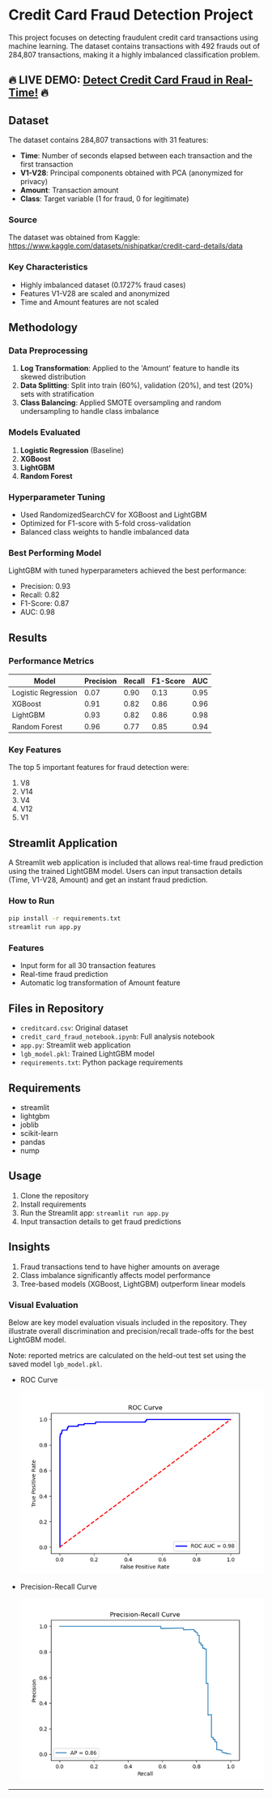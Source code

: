 # Credit Card Fraud Detection Project

This project focuses on detecting fraudulent credit card transactions using machine learning. The dataset contains transactions with 492 frauds out of 284,807 transactions, making it a highly imbalanced classification problem.

## 🔥 **LIVE DEMO: [Detect Credit Card Fraud in Real-Time!](https://credit-card-fraud-detection-dishyd.streamlit.app/)** 🔥

## Dataset

The dataset contains 284,807 transactions with 31 features:
- **Time**: Number of seconds elapsed between each transaction and the first transaction
- **V1-V28**: Principal components obtained with PCA (anonymized for privacy)
- **Amount**: Transaction amount
- **Class**: Target variable (1 for fraud, 0 for legitimate)

### Source
The dataset was obtained from Kaggle: https://www.kaggle.com/datasets/nishipatkar/credit-card-details/data

### Key Characteristics
- Highly imbalanced dataset (0.1727% fraud cases)
- Features V1-V28 are scaled and anonymized
- Time and Amount features are not scaled

## Methodology

### Data Preprocessing
1. **Log Transformation**: Applied to the 'Amount' feature to handle its skewed distribution
2. **Data Splitting**: Split into train (60%), validation (20%), and test (20%) sets with stratification
3. **Class Balancing**: Applied SMOTE oversampling and random undersampling to handle class imbalance

### Models Evaluated
1. **Logistic Regression** (Baseline)
2. **XGBoost**
3. **LightGBM**
4. **Random Forest**

### Hyperparameter Tuning
- Used RandomizedSearchCV for XGBoost and LightGBM
- Optimized for F1-score with 5-fold cross-validation
- Balanced class weights to handle imbalanced data

### Best Performing Model
LightGBM with tuned hyperparameters achieved the best performance:
- Precision: 0.93
- Recall: 0.82
- F1-Score: 0.87
- AUC: 0.98

## Results

### Performance Metrics
| Model | Precision | Recall | F1-Score | AUC |
|-------|-----------|--------|----------|-----|
| Logistic Regression | 0.07 | 0.90 | 0.13 | 0.95 |
| XGBoost | 0.91 | 0.82 | 0.86 | 0.96 |
| LightGBM | 0.93 | 0.82 | 0.86 | 0.98 |
| Random Forest | 0.96 | 0.77 | 0.85 | 0.94 |

### Key Features
The top 5 important features for fraud detection were:
1. V8
2. V14
3. V4
4. V12
5. V1

## Streamlit Application

A Streamlit web application is included that allows real-time fraud prediction using the trained LightGBM model. Users can input transaction details (Time, V1-V28, Amount) and get an instant fraud prediction.

### How to Run
```bash
pip install -r requirements.txt
streamlit run app.py
```

### Features
- Input form for all 30 transaction features
- Real-time fraud prediction
- Automatic log transformation of Amount feature

## Files in Repository
- `creditcard.csv`: Original dataset
- `credit_card_fraud_notebook.ipynb`: Full analysis notebook
- `app.py`: Streamlit web application
- `lgb_model.pkl`: Trained LightGBM model
 - `requirements.txt`: Python package requirements

## Requirements
- streamlit
- lightgbm
- joblib
- scikit-learn
- pandas
- nump

## Usage
1. Clone the repository
2. Install requirements
3. Run the Streamlit app: `streamlit run app.py`
4. Input transaction details to get fraud predictions

## Insights
1. Fraud transactions tend to have higher amounts on average
2. Class imbalance significantly affects model performance
3. Tree-based models (XGBoost, LightGBM) outperform linear models

### Visual Evaluation
Below are key model evaluation visuals included in the repository. They illustrate overall discrimination and precision/recall trade-offs for the best LightGBM model.

Note: reported metrics are calculated on the held-out test set using the saved model `lgb_model.pkl`.

- ROC Curve

	![ROC Curve](assets/roc_curve.png)

- Precision-Recall Curve

	![Precision-Recall Curve](assets/precision_recall_curve.png)

---

